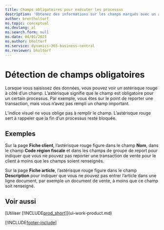 ```yaml
---
title: Champs obligatoires pour exécuter les processus
description: 'Obtenez des informations sur les champs marqués avec un astérisque rouge, qui indique qu’ils sont obligatoires et doivent être renseignés pour exécuter un processus.'
author: brentholtorf
ms.topic: conceptual
ms.devlang: al
ms.search.form: null
ms.date: 04/01/2021
ms.author: bholtorf
ms.service: dynamics-365-business-central
ms.reviewer: bholtorf
---
```

# <a name="detecting-mandatory-fields"></a>Détection de champs obligatoires

Lorsque vous saisissez des données, vous pouvez voir un astérisque rouge à côté d’un champ. L’astérisque signifie que le champ est obligatoire pour un certain processus. Par exemple, vous êtes sur le point de reporter une transaction, mais vous n’avez pas rempli un champ important.

L’indice visuel ne vous oblige pas à remplir le champ. L’astérisque rouge sert à rappeler que la fin d’un processus reste bloquée.

## <a name="examples"></a>Exemples

Sur la page **Fiche client**, l’astérisque rouge figure dans le champ **Nom**, dans le champ **Code région fiscale** et dans les champs de groupe de report pour indiquer que vous ne pouvez pas reporter une transaction de vente pour le client à moins que les champs soient renseignés.

Sur la page **Fiche article**, l’astérisque rouge figure dans le champ **Description** pour indiquer que vous ne pouvez pas entrer l’article dans une ligne document, par exemple un document de vente, à moins que ce champ soit renseigné.

## <a name="see-also"></a>Voir aussi

[Utiliser [!INCLUDE[prod_short](includes/prod_short.md)]](ui-work-product.md)


[!INCLUDE[footer-include](includes/footer-banner.md)]
